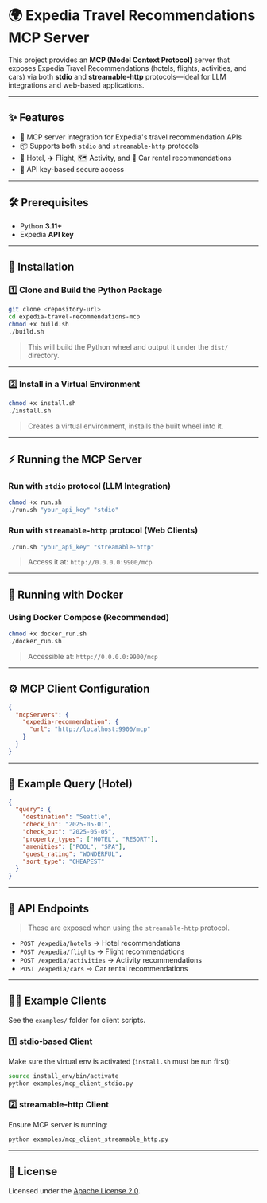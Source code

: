 # 🌍 Expedia Travel Recommendations MCP Server

This project provides an **MCP (Model Context Protocol)** server that exposes Expedia Travel Recommendations (hotels, flights, activities, and cars) via both **stdio** and **streamable-http** protocols—ideal for LLM integrations and web-based applications.

---

## ✨ Features

- 🔌 MCP server integration for Expedia's travel recommendation APIs  
- 📦 Supports both `stdio` and `streamable-http` protocols  
- 🏨 Hotel, ✈️ Flight, 🗺️ Activity, and 🚗 Car rental recommendations  
- 🔐 API key-based secure access  

---

## 🛠 Prerequisites

- Python **3.11+**
- Expedia **API key**

---

## 🚀 Installation

### 1️⃣ Clone and Build the Python Package

```bash
git clone <repository-url>
cd expedia-travel-recommendations-mcp
chmod +x build.sh
./build.sh
```

> This will build the Python wheel and output it under the `dist/` directory.

---

### 2️⃣ Install in a Virtual Environment

```bash
chmod +x install.sh
./install.sh
```

> Creates a virtual environment, installs the built wheel into it.

---

## ⚡ Running the MCP Server

### Run with `stdio` protocol (LLM Integration)

```bash
chmod +x run.sh
./run.sh "your_api_key" "stdio"
```

### Run with `streamable-http` protocol (Web Clients)

```bash
./run.sh "your_api_key" "streamable-http"
```

> Access it at: `http://0.0.0.0:9900/mcp`

---

## 🐳 Running with Docker

### Using Docker Compose (Recommended)

```bash
chmod +x docker_run.sh
./docker_run.sh
```

> Accessible at: `http://0.0.0.0:9900/mcp`

---

## ⚙️ MCP Client Configuration

```json
{
  "mcpServers": {
    "expedia-recommendation": {
      "url": "http://localhost:9900/mcp"
    }
  }
}
```

---

## 🧪 Example Query (Hotel)

```json
{
  "query": {
    "destination": "Seattle",
    "check_in": "2025-05-01",
    "check_out": "2025-05-05",
    "property_types": ["HOTEL", "RESORT"],
    "amenities": ["POOL", "SPA"],
    "guest_rating": "WONDERFUL",
    "sort_type": "CHEAPEST"
  }
}
```

---

## 🔗 API Endpoints

> These are exposed when using the `streamable-http` protocol.

- `POST /expedia/hotels` → Hotel recommendations  
- `POST /expedia/flights` → Flight recommendations  
- `POST /expedia/activities` → Activity recommendations  
- `POST /expedia/cars` → Car rental recommendations  

---

## 🧑‍💻 Example Clients

See the `examples/` folder for client scripts.

### 1️⃣ stdio-based Client

Make sure the virtual env is activated (`install.sh` must be run first):

```bash
source install_env/bin/activate
python examples/mcp_client_stdio.py
```

### 2️⃣ streamable-http Client

Ensure MCP server is running:

```bash
python examples/mcp_client_streamable_http.py
```

---

## 📄 License

Licensed under the [Apache License 2.0](LICENSE).
